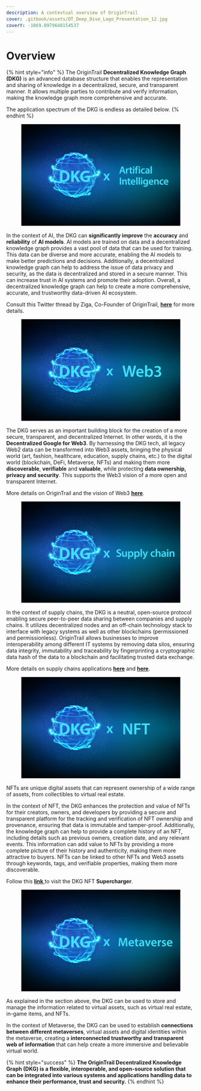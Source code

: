 ```yaml
---
description: A contextual overview of OriginTrail
cover: .gitbook/assets/OT_Deep_Dive_Logo_Presentation_12.jpg
coverY: -1069.0979648154537
---
```


# Overview

{% hint style="info" %}
The OriginTrail **Decentralized Knowledge Graph (DKG)** is an advanced database structure that enables the representation and sharing of knowledge in a decentralized, secure, and transparent manner. It allows multiple parties to contribute and verify information, making the knowledge graph more comprehensive and accurate.

The application spectrum of the DKG is endless as detailed below.
{% endhint %}

<figure><img src=".gitbook/assets/image (7).png" alt=""><figcaption></figcaption></figure>

In the context of AI, the DKG can **significantly improve** the **accuracy** and **reliability** of **AI models**. AI models are trained on data and a decentralized knowledge graph provides a vast pool of data that can be used for training. This data can be diverse and more accurate, enabling the AI models to make better predictions and decisions. Additionally, a decentralized knowledge graph can help to address the issue of data privacy and security, as the data is decentralized and stored in a secure manner. This can increase trust in AI systems and promote their adoption. Overall, a decentralized knowledge graph can help to create a more comprehensive, accurate, and trustworthy data-driven AI ecosystem.

Consult this Twitter thread by Ziga, Co-Founder of OriginTrail, [**here**](https://twitter.com/DrevZiga/status/1613125745911398400?s=20) for more details.

<figure><img src=".gitbook/assets/image (5).png" alt=""><figcaption></figcaption></figure>

The DKG serves as an important building block for the creation of a more secure, transparent, and decentralized Internet. In other words, it is the **Decentralized Google for Web3**. By harnessing the DKG tech, all legacy Web2 data can be transformed into Web3 assets, bringing the physical world (art, fashion, healthcare, education, supply chains, etc.) to the digital world (blockchain, DeFi, Metaverse, NFTs) and making them more **discoverable**, **verifiable** and **valuable**, while protecting **data ownership, privacy and security**. This supports the Web3 vision of a more open and transparent Internet.

More details on OriginTrail and the vision of Web3 [**here**](https://medium.com/origintrail/the-race-to-building-a-better-internet-is-on-trace-labs-leads-the-way-in-establishing-web3-5941cf354c8c).

<figure><img src=".gitbook/assets/image (1) (4).png" alt=""><figcaption></figcaption></figure>

In the context of supply chains, the DKG is a neutral, open-source protocol enabling secure peer-to-peer data sharing between companies and supply chains. It utilizes decentralized nodes and an off-chain technology stack to interface with legacy systems as well as other blockchains (permissioned and permissionless). OriginTrail allows businesses to improve interoperability among different IT systems by removing data silos, ensuring data integrity, immutability and traceability by fingerprinting a cryptographic data hash of the data to a blockchain and facilitating trusted data exchange.

More details on supply chains applications [**here**](https://medium.com/origintrail/unfolding-supply-chains-with-interoperability-and-decentralisation-9dc4b4702ce2) and [**here**](https://medium.com/origintrail/from-data-to-assets-transforming-global-supply-chains-with-origintrail-decentralized-knowledge-4c2aaa7e622d).

<figure><img src=".gitbook/assets/image (11).png" alt=""><figcaption></figcaption></figure>

NFTs are unique digital assets that can represent ownership of a wide range of assets, from collectibles to virtual real estate.

In the context of NFT, the DKG enhances the protection and value of NFTs for their creators, owners, and developers by providing a secure and transparent platform for the tracking and verification of NFT ownership and provenance, ensuring that data is immutable and tamper-proof. Additionally, the knowledge graph can help to provide a complete history of an NFT, including details such as previous owners, creation date, and any relevant events. This information can add value to NFTs by providing a more complete picture of their history and authenticity, making them more attractive to buyers. NFTs can be linked to other NFTs and Web3 assets through keywords, tags, and verifiable properties, making them more discoverable.

Follow this [**link** ](https://supercharger.origintrail.io/)to visit the DKG NFT **Supercharger**.

<figure><img src=".gitbook/assets/image (8) (2).png" alt=""><figcaption></figcaption></figure>

As explained in the section above, the DKG can be used to store and manage the information related to virtual assets, such as virtual real estate, in-game items, and NFTs.

In the context of Metaverse, the DKG can be used to establish **connections between different metaverses**, virtual assets and digital identities within the metaverse, creating a **interconnected trustworthy and transparent web of information** that can help create a more immersive and believable virtual world.

{% hint style="success" %}
**The OriginTrail Decentralized Knowledge Graph (DKG) is a flexible, interoperable, and open-source solution that can be integrated into various systems and applications handling data to enhance their performance, trust and security.**
{% endhint %}
